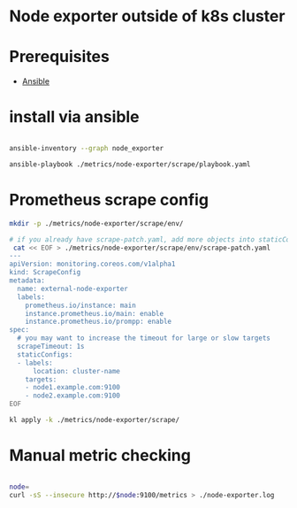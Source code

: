 
# Node exporter outside of k8s cluster

# Prerequisites

- [Ansible](../../../docs/ansible.md)

# install via ansible

```bash

ansible-inventory --graph node_exporter

ansible-playbook ./metrics/node-exporter/scrape/playbook.yaml

```

# Prometheus scrape config

```bash
mkdir -p ./metrics/node-exporter/scrape/env/

# if you already have scrape-patch.yaml, add more objects into staticConfigs list
 cat << EOF > ./metrics/node-exporter/scrape/env/scrape-patch.yaml
---
apiVersion: monitoring.coreos.com/v1alpha1
kind: ScrapeConfig
metadata:
  name: external-node-exporter
  labels:
    prometheus.io/instance: main
    instance.prometheus.io/main: enable
    instance.prometheus.io/prompp: enable
spec:
  # you may want to increase the timeout for large or slow targets
  scrapeTimeout: 1s
  staticConfigs:
  - labels:
      location: cluster-name
    targets:
    - node1.example.com:9100
    - node2.example.com:9100
EOF

kl apply -k ./metrics/node-exporter/scrape/

```

# Manual metric checking

```bash

node=
curl -sS --insecure http://$node:9100/metrics > ./node-exporter.log

```
